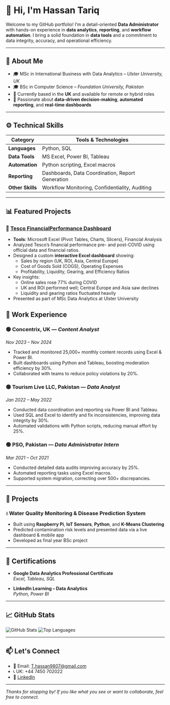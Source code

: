 # 👋 Hi, I'm Hassan Tariq

Welcome to my GitHub portfolio! I'm a detail-oriented **Data Administrator** with hands-on experience in **data analytics**, **reporting**, and **workflow automation**. I bring a solid foundation in **data tools** and a commitment to data integrity, accuracy, and operational efficiency.

---

## 📌 About Me

- 🎓 MSc in International Business with Data Analytics – *Ulster University, UK*
- 🎓 BSc in Computer Science – *Foundation University, Pakistan*
- 📍 Currently based in the **UK** and available for remote or hybrid roles
- 🧠 Passionate about **data-driven decision-making**, **automated reporting**, and **real-time dashboards**

---

## ⚙️ Technical Skills

| Category         | Tools & Technologies |
|------------------|----------------------|
| **Languages**    | Python, SQL          |
| **Data Tools**   | MS Excel, Power BI, Tableau |
| **Automation**   | Python scripting, Excel macros |
| **Reporting**    | Dashboards, Data Coordination, Report Generation |
| **Other Skills** | Workflow Monitoring, Confidentiality, Auditing |

---

## 📊 Featured Projects

### 🔹 [Tesco FinancialPerformance Dashboard](./Tesco-Financial-Dashboard)
- **Tools**: Microsoft Excel (Pivot Tables, Charts, Slicers), Financial Analysis
- Analyzed Tesco’s financial performance pre- and post-COVID using official data and financial ratios.
- Designed a custom **interactive Excel dashboard** showing:
  - Sales by region (UK, ROI, Asia, Central Europe)
  - Cost of Goods Sold (COGS), Operating Expenses
  - Profitability, Liquidity, Gearing, and Efficiency Ratios
- Key insights:
  - Online sales rose 77% during COVID
  - UK and ROI performed well; Central Europe and Asia saw declines
  - Liquidity and gearing ratios fluctuated heavily
- Presented as part of MSc Data Analytics at Ulster University

## 💼 Work Experience

### 🟢 **Concentrix, UK** — *Content Analyst*  
*Nov 2023 – Nov 2024*
- Tracked and monitored 25,000+ monthly content records using Excel & Power BI.
- Built dashboards using Python and Tableau, boosting moderation efficiency by 30%.
- Collaborated with teams to reduce policy violations by 20%.

### 🟢 **Tourism Live LLC, Pakistan** — *Data Analyst*  
*Jan 2022 – May 2022*
- Conducted data coordination and reporting via Power BI and Tableau.
- Used SQL and Excel to identify and fix inconsistencies, improving data integrity by 30%.
- Automated validations with Python scripts, reducing manual effort by 25%.

### 🟢 **PSO, Pakistan** — *Data Administrator Intern*  
*Mar 2021 – Oct 2021*
- Conducted detailed data audits improving accuracy by 25%.
- Automated reporting tasks using Excel macros.
- Supported system migration, correcting over 500+ discrepancies.

---

## 🧪 Projects

### 💧 **Water Quality Monitoring & Disease Prediction System**  
- Built using **Raspberry Pi**, **IoT Sensors**, **Python**, and **K-Means Clustering**
- Predicted contamination risk levels and presented data via a live dashboard & mobile app
- Developed as final year BSc project

---

## 📜 Certifications

- **Google Data Analytics Professional Certificate**  
  *Excel, Tableau, SQL*

- **LinkedIn Learning – Data Analytics**  
  *Python, Power BI*

---

## 📈 GitHub Stats

![GitHub Stats](https://github-readme-stats.vercel.app/api?username=Hassan-Tariq7&show_icons=true&theme=default)
![Top Languages](https://github-readme-stats.vercel.app/api/top-langs/?username=Hassan-Tariq7&layout=compact)

---

## 📫 Let's Connect

- 📧 Email: T.hassan9807@gmail.com  
- 📞 UK: +44 7450 702022  
- 🔗 [LinkedIn](https://www.linkedin.com/in/hassantariq7/)

---

*Thanks for stopping by! If you like what you see or want to collaborate, feel free to connect.*
